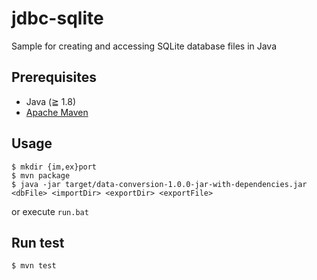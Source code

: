 # jdbc-sqlite

Sample for creating and accessing SQLite database files in Java

## Prerequisites

- Java (≧ 1.8)
- [Apache Maven](https://maven.apache.org/)

## Usage

```
$ mkdir {im,ex}port
$ mvn package
$ java -jar target/data-conversion-1.0.0-jar-with-dependencies.jar <dbFile> <importDir> <exportDir> <exportFile>
```

or execute `run.bat`

## Run test

```
$ mvn test
```
